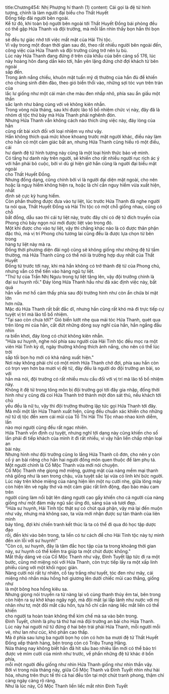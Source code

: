 title:Chương454: Nhị Phượng hí thanh (1)
content:
Cái gọi là đệ tử hình tượng, chính là làm người đại biểu cho Thất Huyết<br>Đồng tiếp đãi người bên ngoài.<br>Kể từ đó, khi toàn bộ người bên ngoài tới Thất Huyết Đồng bái phỏng đều<br>có thể gặp Hứa Thanh và đội trưởng, mà mỗi lần nhìn thấy bọn hắn thì bọn họ<br>sẽ đều tự giác nhớ tới việc mất mặt của Hải Thi tộc.<br>Vì vậy trong một đoạn thời gian sau đó, theo rất nhiều người bên ngoài đến,<br>công việc của Hứa Thanh và đội trưởng cũng trở nên lu bù.<br>Lúc này Hứa Thanh đang đứng ở trên cửa khẩu của bến cảng số 176, lúc<br>này hoàng hôn đang dần kéo tới, hắn yên lặng đứng chờ đợi khách từ bên ngoài<br>sắp đến.<br>Trong ánh nắng chiều, khuôn mặt tuấn mỹ dị thường của hắn đủ để khiến<br>cho chúng sinh điên đảo, theo gió biển thổi vào, những sợi tóc vụn trên trán của<br>lắc lư giống như một cái màn che màu đen nhấp nhô, phía sau ẩn giấu một thần<br>sắc lạnh như băng cùng với vẻ không kiên nhẫn.<br>Trong vòng nửa tháng, sau khi được lão tổ bổ nhiệm chức vị này, đây đã là<br>nhóm dị tộc thứ bảy mà Hứa Thanh phải nghênh đón.<br>Nhưng Hứa Thanh vẫn không cách nào thích ứng việc này, đáy lòng của hắn<br>cũng rất bài xích đối với loại nhiệm vụ như vậy.<br>Hắn không thích quá mức khoe khoang trước mặt người khác, điều này làm<br>cho hắn có một cảm giác bất an, nhưng Hứa Thanh cũng hiểu rõ một điều, cái<br>hư danh đệ tử hình tượng này cũng là một loại hình thức bảo vệ mình.<br>Có tầng hư danh này trên người, sẽ khiến cho rất nhiều người rục rịch ác ý<br>với hắn phải bỏ cuộc, bởi vì dù gì hiện giờ hắn cũng là người đại biểu mặt ngoài<br>cho Thất Huyết Đồng.<br>Nhưng đồng dạng, cũng chính bởi vì là người đại diện mặt ngoài, cho nên<br>hoặc là nguy hiểm không hiện ra, hoặc là chỉ cần nguy hiểm vừa xuất hiện, nhất<br>định sẽ cực kỳ hung hiểm.<br>Còn phần thưởng được đưa vào tự liệt, lúc trước Hứa Thanh đã nghe người<br>ta nói qua, Thất Huyết Đồng và Hải Thi tộc có một chỗ giống nhau, cũng có chỗ<br>bất đồng, dẫu sao thì cái tự liệt này, trước đây chỉ có đệ tử đích truyền của<br>Phong chủ bảy ngọn núi mới được liệt vào trong đó.<br>Một khi được cho vào tự liệt, vậy thì chẳng khác nào là có được thân phận<br>đặc thù, mà vị trí Phong chủ tương lai cũng đều là được lựa chọn từ bên trong<br>hàng tự liệt này mà ra.<br>Đồng thời phương diện đãi ngộ cũng sẽ không giống như những đệ tử tầm<br>thường, mà Hứa Thanh cũng có thể nói là trường hợp duy nhất của Thất Huyết<br>Đồng từ trước tới nay, khi mà hắn không có trở thành đệ tử của Phong chủ,<br>nhưng vẫn có thể tiến vào hàng ngũ tự liệt.<br>"Thứ tự của Trần Nhị Ngưu trong tự liệt tăng lên, vậy đội trưởng chính là<br>đại sư huynh rồi." Đáy lòng Hứa Thanh hầu như đã xác định việc này, bất quá<br>hắn vẫn mơ hồ cảm thấy phía sau đội trưởng hình như còn ẩn chứa bí mật lớn<br>hơn nữa.<br>Mặc dù Hứa Thanh rất bất đắc dĩ, nhưng hắn cũng rất khó mà đi trực tiếp cự<br>tuyệt vị trí mà lão tổ bổ nhiệm.<br>"Tại sao còn chưa tới?" Gió biển lướt nhẹ qua mái tóc Hứa Thanh, quét qua<br>trên lông mi của hắn, cắt đứt những dòng suy nghĩ của hắn, hắn ngẩng đầu nhìn<br>ra biển khơi, đáy lòng có chút không kiên nhẫn.<br>"Hứa sư huynh, nghe nói phía sau người của Hải Tinh tộc đều mọc ra một<br>viên Hải Tinh kỳ dị, ngày thường không thích ánh nắng, cho nên có thể lúc trời<br>sắp tối bọn họ mới có khả năng xuất hiện."<br>Nơi này không phải chỉ có một mình Hứa Thanh chờ đợi, phía sau hắn còn<br>có trọn vẹn hơn ba mươi vị đệ tử, đây đều là người do đội trưởng an bài, so với<br>hắn mà nói, đội trưởng có rất nhiều mưu cầu đối với vị trí mà lão tổ bổ nhiệm<br>này.<br>Không ít đệ tử trong tông môn bị đội trưởng gọi tới đây gia nhập, đồng thời<br>hình như y cũng đã coi Hứa Thanh trở thành một đòn sát thủ, nếu khách tới chủ<br>yếu đều là nữ tu, vậy thì đội trưởng thường lập tức gọi Hứa Thanh tới đây.<br>Mà mỗi một lần Hứa Thanh xuất hiện, cũng đều chuẩn xác khiến cho những<br>nữ tử dị tộc đến xem cái mũi của Tổ Thi Hải Thi Tộc nhao nhao kinh diễm, lần<br>nào mọi người cũng đều rất ngạc nhiên.<br>Hứa Thanh vốn định cự tuyệt, nhưng nghĩ tới dạng này cũng khiến cho số<br>lần phải đi tiếp khách của mình ít đi rất nhiều, vì vậy hắn liền chấp nhận loại an<br>bài này.<br>Nhưng hình như đội trưởng cũng lo lắng Hứa Thanh cô đơn, cho nên y còn<br>cố ý an bài riêng cho hắn hai người đồng môn quen thuộc để làm phụ tá.<br>Một người chính là Cố Mộc Thanh vừa mới nói chuyện.<br>Cố Mộc Thanh nhẹ giọng mở miệng, gương mặt của nàng mềm mại thanh<br>nhã giống như là sen trong chậu, vừa tuyệt sắc lại vừa có linh khí bức người.<br>Lúc này trên khóe miệng của nàng hiện lên một nụ cười nhẹ, giữa lông mày<br>còn hiện lên vẻ ngây thơ và một cảm giác rất linh động, đạo bào màu cam trên<br>người cũng làm nổi bật lên dáng người cao gầy khiến cho cả người của nàng<br>giống như một đám mây ngũ sắc ửng đỏ, sáng sủa và tươi đẹp.<br>"Hứa sư huynh, Hải Tinh tộc thật sự có chút quá phận, vậy mà lại đến muộn<br>như vây, nhưng mà không sao, ta vừa mới nhận được sự tán thành của liên minh<br>bảy tông, đợi khi chiến tranh kết thúc là ta có thể đi qua đó học tập dược đạo<br>rồi, đến khi vào bên trong, ta liền có tư cách để cho Hải Tinh tộc này tự mình<br>đến xin lỗi với sư huynh!"<br>"Còn có, sư huynh, đây là tâm đắc học tập của ta trong khoảng thời gian<br>này, sư huynh có thể kiểm tra giúp ta một chút được không."<br>Mắt thấy dáng vẻ của Cố Mộc Thanh như vậy, Đinh Tuyết lập tức đi ra một<br>bước, cũng mở miệng nói với Hứa Thanh, còn trực tiếp lấy ra một xấp linh<br>phiếu cùng với một khối ngọc giản.<br>Nàng cười nói rất tự nhiên, cổ tay trắng như tuyết, tóc đen như mây, cái<br>miệng nhỏ nhắn màu hồng hơi giương lên dưới chiếc mũi cao thẳng, giống như<br>là một bông hoa hồng kiêu sa.<br>Nhưng giọng nói truyền ra từ nàng lại vô cùng thanh thúy êm tai, bên trong<br>còn hiện ra sự khờ khạo ngây ngô, mà đôi mắt lại lấp lánh như nước với mị<br>nhãn như tơ, một đôi mắt câu hồn, tựa hồ chỉ cần nàng liếc mắt liền có thể khiến<br>cho người ta hoàn toàn không thể kìm chế mà sa vào bên trong.<br>Đinh Tuyết, chính là phụ tá thứ hai mà đội trưởng an bài cho Hứa Thanh.<br>Lúc này hai người nữ tử đứng ở hai bên trái phải Hứa Thanh, mỗi người mỗi<br>vẻ, như lan như cúc, khó phân cao thấp.<br>Mà ở phía sau lưng ba người bọn họ còn có hơn ba mươi đệ tử Thất Huyết<br>Đồng xếp thành hàng, bên trong còn có Triệu Trung Hằng.<br>Nửa tháng nay không biết hắn đã hít sâu bao nhiêu lần mới có thể bảo trì<br>được vẻ mỉm cười của mình như trước, về phần những đệ tử khác ở bốn phía,<br>mỗi một người đều giống như nhìn Hứa Thanh giống như nhìn thần vậy.<br>Bởi vì trong nửa tháng này, giữa Cố Mộc Thanh và Đinh Tuyết nhìn như hài<br>hòa, nhưng trên thực tế thì cả hai đều tồn tại một chút tranh phong, thậm chí<br>càng ngày càng rõ ràng.<br>Như là lúc này, Cố Mộc Thanh liền liếc mắt nhìn Đinh Tuyết